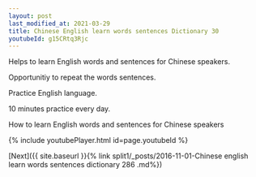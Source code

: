 ```yaml
---
layout: post
last_modified_at: 2021-03-29
title: Chinese English learn words sentences Dictionary 30 
youtubeId: g15CRtq3Rjc
---
```

 
 
Helps to learn English words and sentences for Chinese speakers.

Opportunitiy to repeat the words sentences. 

Practice English language. 
 
10 minutes practice every day. 
 
How to learn English words and sentences for Chinese speakers 
 
{% include youtubePlayer.html id=page.youtubeId %}
 
 
[Next]({{ site.baseurl }}{% link  split1/_posts/2016-11-01-Chinese english learn words sentences dictionary 286 .md%})
 
